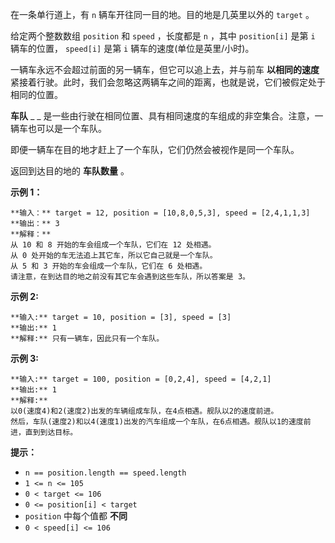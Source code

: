 在一条单行道上，有 `n` 辆车开往同一目的地。目的地是几英里以外的 `target` 。

给定两个整数数组 `position` 和 `speed` ，长度都是 `n` ，其中 `position[i]` 是第 `i` 辆车的位置，
`speed[i]` 是第 `i` 辆车的速度(单位是英里/小时)。

一辆车永远不会超过前面的另一辆车，但它可以追上去，并与前车 **以相同的速度**
紧接着行驶。此时，我们会忽略这两辆车之间的距离，也就是说，它们被假定处于相同的位置。

**车队** _ _ 是一些由行驶在相同位置、具有相同速度的车组成的非空集合。注意，一辆车也可以是一个车队。

即便一辆车在目的地才赶上了一个车队，它们仍然会被视作是同一个车队。

返回到达目的地的 **车队数量** 。



**示例 1：**

    
    
    **输入：** target = 12, position = [10,8,0,5,3], speed = [2,4,1,1,3]
    **输出：** 3
    **解释：**
    从 10 和 8 开始的车会组成一个车队，它们在 12 处相遇。
    从 0 处开始的车无法追上其它车，所以它自己就是一个车队。
    从 5 和 3 开始的车会组成一个车队，它们在 6 处相遇。
    请注意，在到达目的地之前没有其它车会遇到这些车队，所以答案是 3。
    

**示例 2:**

    
    
    **输入:** target = 10, position = [3], speed = [3]
    **输出:** 1
    **解释:** 只有一辆车，因此只有一个车队。
    

**示例 3:**

    
    
    **输入:** target = 100, position = [0,2,4], speed = [4,2,1]
    **输出:** 1
    **解释:**
    以0(速度4)和2(速度2)出发的车辆组成车队，在4点相遇。舰队以2的速度前进。
    然后，车队(速度2)和以4(速度1)出发的汽车组成一个车队，在6点相遇。舰队以1的速度前进，直到到达目标。



**提示：**

  * `n == position.length == speed.length`
  * `1 <= n <= 105`
  * `0 < target <= 106`
  * `0 <= position[i] < target`
  * `position` 中每个值都 **不同**
  * `0 < speed[i] <= 106`

